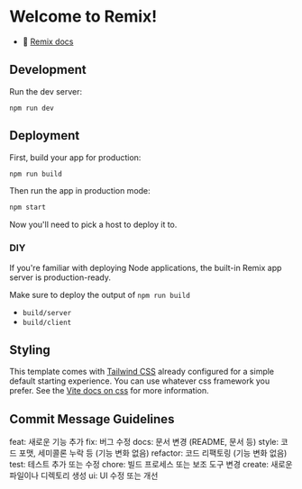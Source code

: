 # Welcome to Remix!

- 📖 [Remix docs](https://remix.run/docs)

## Development

Run the dev server:

```shellscript
npm run dev
```

## Deployment

First, build your app for production:

```sh
npm run build
```

Then run the app in production mode:

```sh
npm start
```

Now you'll need to pick a host to deploy it to.

### DIY

If you're familiar with deploying Node applications, the built-in Remix app server is production-ready.

Make sure to deploy the output of `npm run build`

- `build/server`
- `build/client`

## Styling

This template comes with [Tailwind CSS](https://tailwindcss.com/) already configured for a simple default starting experience. You can use whatever css framework you prefer. See the [Vite docs on css](https://vitejs.dev/guide/features.html#css) for more information.

## Commit Message Guidelines

feat: 새로운 기능 추가
fix: 버그 수정
docs: 문서 변경 (README, 문서 등)
style: 코드 포맷, 세미콜론 누락 등 (기능 변화 없음)
refactor: 코드 리팩토링 (기능 변화 없음)
test: 테스트 추가 또는 수정
chore: 빌드 프로세스 또는 보조 도구 변경
create: 새로운 파일이나 디렉토리 생성
ui: UI 수정 또는 개선
